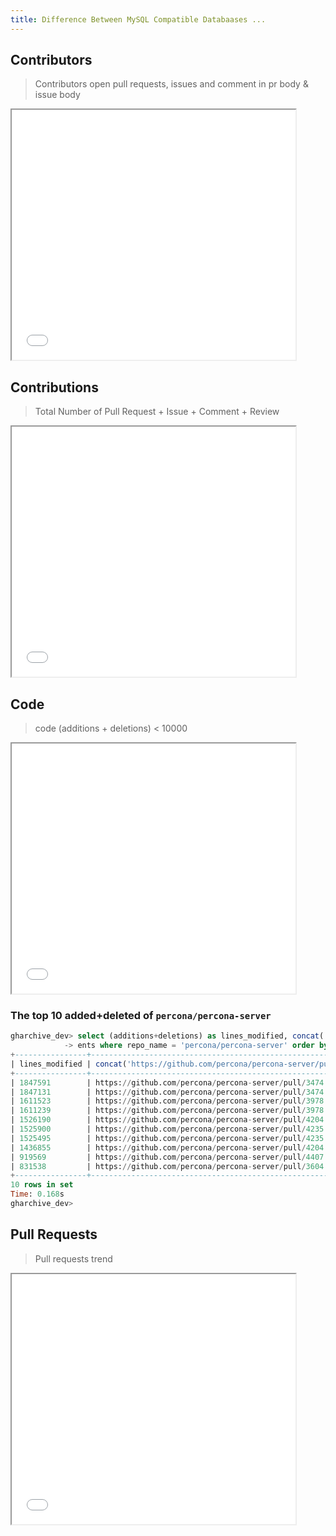 ```yaml
---
title: Difference Between MySQL Compatible Databaases ...
---
```



## Contributors

> Contributors open pull requests, issues and comment in pr body & issue body

<iframe width="90%" height="400" src="/charts/tidb-vs-mysql-compatible-databases-contributor.html?theme=vintage"></iframe>

## Contributions
> Total Number of Pull Request + Issue + Comment + Review

<iframe width="90%" height="400" src="/charts/tidb-vs-mysql-compatible-databases-contribution.html?theme=vintage"></iframe>


## Code
> code (additions + deletions) < 10000

<iframe width="90%" height="400" src="/charts/tidb-vs-mysql-compatible-databases-code.html?theme=vintage"></iframe>


### The top 10 added+deleted of `percona/percona-server`

```sql
gharchive_dev> select (additions+deletions) as lines_modified, concat('https://github.com/percona/percona-server/pull/', number) from github_ev
            -> ents where repo_name = 'percona/percona-server' order by lines_modified desc limit 10;
+----------------+-------------------------------------------------------------------+
| lines_modified | concat('https://github.com/percona/percona-server/pull/', number) |
+----------------+-------------------------------------------------------------------+
| 1847591        | https://github.com/percona/percona-server/pull/3474               |
| 1847131        | https://github.com/percona/percona-server/pull/3474               |
| 1611523        | https://github.com/percona/percona-server/pull/3978               |
| 1611239        | https://github.com/percona/percona-server/pull/3978               |
| 1526190        | https://github.com/percona/percona-server/pull/4204               |
| 1525900        | https://github.com/percona/percona-server/pull/4235               |
| 1525495        | https://github.com/percona/percona-server/pull/4235               |
| 1436855        | https://github.com/percona/percona-server/pull/4204               |
| 919569         | https://github.com/percona/percona-server/pull/4407               |
| 831538         | https://github.com/percona/percona-server/pull/3604               |
+----------------+-------------------------------------------------------------------+
10 rows in set
Time: 0.168s
gharchive_dev>
```


## Pull Requests
> Pull requests trend

<iframe width="90%" height="400" src="/charts/tidb-vs-mysql-compatible-databases-pull-request.html?theme=vintage"></iframe>
